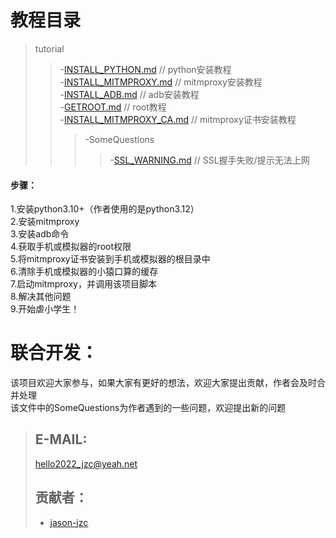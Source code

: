 # 教程目录
>tutorial  
>>-[INSTALL_PYTHON.md](/tutorial/INSTALL_PYTHON.md)  // python安装教程  
>>-[INSTALL_MITMPROXY.md](/tutorial/INSTALL_MITMPROXY.md)  // mitmproxy安装教程  
>>-[INSTALL_ADB.md](/tutorial/INSTALL_ADB.md)  // adb安装教程  
>>-[GETROOT.md](/tutorial/GETROOT.md)  // root教程  
>>-[INSTALL_MITMPROXY_CA.md](/tutorial/INSTALL_MITMPROXY_CA.md)  // mitmproxy证书安装教程  
>>>-SomeQuestions
>>>>-[SSL_WARNING.md](/tutorial/SomeQuestions/SSL_WARNING.md)  // SSL握手失败/提示无法上网  
  #### 步骤：
  1.安装python3.10+（作者使用的是python3.12）  
  2.安装mitmproxy  
  3.安装adb命令  
  4.获取手机或模拟器的root权限  
  5.将mitmproxy证书安装到手机或模拟器的根目录中  
  6.清除手机或模拟器的小猿口算的缓存  
  7.启动mitmproxy，并调用该项目脚本  
  8.解决其他问题  
  9.开始虐小学生！  

# 联合开发：
  该项目欢迎大家参与，如果大家有更好的想法，欢迎大家提出贡献，作者会及时合并处理  
  该文件中的SomeQuestions为作者遇到的一些问题，欢迎提出新的问题  
  >## E-MAIL:
  >hello2022_jzc@yeah.net  
  >## 贡献者：
  >* [jason-jzc](https://github.com/jason-jzc)
